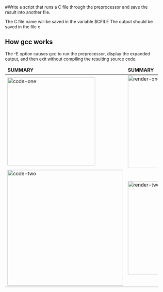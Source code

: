 #Write a script that runs a C file through the preprocessor and save the result into another file.

The C file name will be saved in the variable $CFILE
The output should be saved in the file c

## How gcc works
The -E option causes gcc to run the preprocessor, display the expanded output, and then exit without compiling the resulting source code.
<table>
	<thead>
		<td>
			<b>SUMMARY</b>
		</td>
		<td>
			<b>SUMMARY</b>
		</td>
	</thead>
	<tr>
		<td>
			<img width="289" alt="code-one" src="https://miro.medium.com/max/1400/1*eRUmU8AUTzVgHDJh5m50Qw.jpeg">
		</td>
		<td>
			<img width="306" alt="render-one" src="https://www3.ntu.edu.sg/home/ehchua/programming/cpp/images/CompilationProcess.png">
		</td>
	</tr>
	<tr>
		<td>
			<img width="381" alt="code-two" src="https://slidetodoc.com/presentation_image/1b46abb6cbee828587d12425094b5114/image-33.jpg">
		</td>
		<td>
			<img width="307" alt="render-two" src="https://cs.brown.edu/courses/csci1310/2020/assign/labs/assets/lab2-compilation.png">
		</td>
	</tr>
</table>

